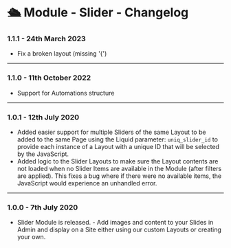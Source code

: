 # 🛳️ Module - Slider - Changelog

### 1.1.1 - 24th March 2023

* Fix a broken layout (missing '{')

***

### 1.1.0 - 11th October 2022

* Support for Automations structure

***

### 1.0.1 - 12th July 2020

* Added easier support for multiple Sliders of the same Layout to be added to the same Page using the Liquid parameter: `uniq_slider_id` to provide each instance of a Layout with a unique ID that will be selected by the JavaScript.
* Added logic to the Slider Layouts to make sure the Layout contents are not loaded when no Slider Items are available in the Module (after filters are applied). This fixes a bug where if there were no available items, the JavaScript would experience an unhandled error.

***

### 1.0.0 - 7th July 2020

* Slider Module is released. - Add images and content to your Slides in Admin and display on a Site either using our custom Layouts or creating your own.

